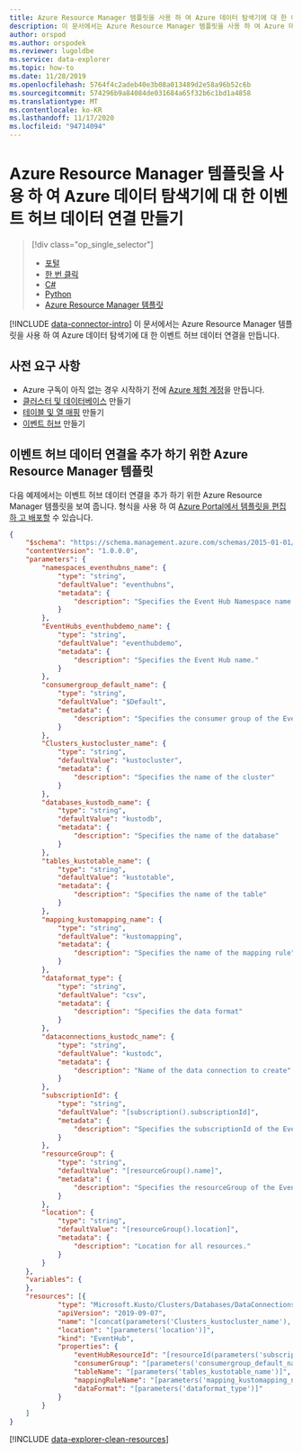 ```yaml
---
title: Azure Resource Manager 템플릿을 사용 하 여 Azure 데이터 탐색기에 대 한 이벤트 허브 데이터 연결 만들기
description: 이 문서에서는 Azure Resource Manager 템플릿을 사용 하 여 Azure 데이터 탐색기에 대 한 이벤트 허브 데이터 연결을 만드는 방법에 대해 알아봅니다.
author: orspod
ms.author: orspodek
ms.reviewer: lugoldbe
ms.service: data-explorer
ms.topic: how-to
ms.date: 11/28/2019
ms.openlocfilehash: 5764f4c2adeb40e3b08a013489d2e58a96b52c6b
ms.sourcegitcommit: 574296b9a84084de031684a65f32b6c1bd1a4858
ms.translationtype: MT
ms.contentlocale: ko-KR
ms.lasthandoff: 11/17/2020
ms.locfileid: "94714094"
---
```

# <a name="create-an-event-hub-data-connection-for-azure-data-explorer-by-using-azure-resource-manager-template"></a>Azure Resource Manager 템플릿을 사용 하 여 Azure 데이터 탐색기에 대 한 이벤트 허브 데이터 연결 만들기

> [!div class="op_single_selector"]
> * [포털](ingest-data-event-hub.md)
> * [한 번 클릭](one-click-event-hub.md)
> * [C#](data-connection-event-hub-csharp.md)
> * [Python](data-connection-event-hub-python.md)
> * [Azure Resource Manager 템플릿](data-connection-event-hub-resource-manager.md)

[!INCLUDE [data-connector-intro](includes/data-connector-intro.md)] 
이 문서에서는 Azure Resource Manager 템플릿을 사용 하 여 Azure 데이터 탐색기에 대 한 이벤트 허브 데이터 연결을 만듭니다.

## <a name="prerequisites"></a>사전 요구 사항

* Azure 구독이 아직 없는 경우 시작하기 전에 [Azure 체험 계정](https://azure.microsoft.com/free/)을 만듭니다.
* [클러스터 및 데이터베이스](create-cluster-database-portal.md) 만들기
* [테이블 및 열 매핑](ingest-data-event-hub.md#create-a-target-table-in-azure-data-explorer) 만들기
* [이벤트 허브](/azure/event-hubs/event-hubs-create) 만들기

## <a name="azure-resource-manager-template-for-adding-an-event-hub-data-connection"></a>이벤트 허브 데이터 연결을 추가 하기 위한 Azure Resource Manager 템플릿

다음 예제에서는 이벤트 허브 데이터 연결을 추가 하기 위한 Azure Resource Manager 템플릿을 보여 줍니다.  형식을 사용 하 여 [Azure Portal에서 템플릿을 편집 하 고 배포할](/azure/azure-resource-manager/resource-manager-quickstart-create-templates-use-the-portal#edit-and-deploy-the-template) 수 있습니다.

```json
{
    "$schema": "https://schema.management.azure.com/schemas/2015-01-01/deploymentTemplate.json#",
    "contentVersion": "1.0.0.0",
    "parameters": {
        "namespaces_eventhubns_name": {
            "type": "string",
            "defaultValue": "eventhubns",
            "metadata": {
                "description": "Specifies the Event Hub Namespace name."
            }
        },
        "EventHubs_eventhubdemo_name": {
            "type": "string",
            "defaultValue": "eventhubdemo",
            "metadata": {
                "description": "Specifies the Event Hub name."
            }
        },
        "consumergroup_default_name": {
            "type": "string",
            "defaultValue": "$Default",
            "metadata": {
                "description": "Specifies the consumer group of the Event Hub."
            }
        },
        "Clusters_kustocluster_name": {
            "type": "string",
            "defaultValue": "kustocluster",
            "metadata": {
                "description": "Specifies the name of the cluster"
            }
        },
        "databases_kustodb_name": {
            "type": "string",
            "defaultValue": "kustodb",
            "metadata": {
                "description": "Specifies the name of the database"
            }
        },
        "tables_kustotable_name": {
            "type": "string",
            "defaultValue": "kustotable",
            "metadata": {
                "description": "Specifies the name of the table"
            }
        },
        "mapping_kustomapping_name": {
            "type": "string",
            "defaultValue": "kustomapping",
            "metadata": {
                "description": "Specifies the name of the mapping rule"
            }
        },
        "dataformat_type": {
            "type": "string",
            "defaultValue": "csv",
            "metadata": {
                "description": "Specifies the data format"
            }
        },
        "dataconnections_kustodc_name": {
            "type": "string",
            "defaultValue": "kustodc",
            "metadata": {
                "description": "Name of the data connection to create"
            }
        },
        "subscriptionId": {
            "type": "string",
            "defaultValue": "[subscription().subscriptionId]",
            "metadata": {
                "description": "Specifies the subscriptionId of the Event Hub"
            }
        },
        "resourceGroup": {
            "type": "string",
            "defaultValue": "[resourceGroup().name]",
            "metadata": {
                "description": "Specifies the resourceGroup of the Event Hub"
            }
        },
        "location": {
            "type": "string",
            "defaultValue": "[resourceGroup().location]",
            "metadata": {
                "description": "Location for all resources."
            }
        }
    },
    "variables": {
    },
    "resources": [{
            "type": "Microsoft.Kusto/Clusters/Databases/DataConnections",
            "apiVersion": "2019-09-07",
            "name": "[concat(parameters('Clusters_kustocluster_name'), '/', parameters('databases_kustodb_name'), '/', parameters('dataconnections_kustodc_name'))]",
            "location": "[parameters('location')]",
            "kind": "EventHub",
            "properties": {
                "eventHubResourceId": "[resourceId(parameters('subscriptionId'), parameters('resourceGroup'), 'Microsoft.EventHub/namespaces/eventhubs', parameters('namespaces_eventhubns_name'), parameters('EventHubs_eventhubdemo_name'))]",
                "consumerGroup": "[parameters('consumergroup_default_name')]",
                "tableName": "[parameters('tables_kustotable_name')]",
                "mappingRuleName": "[parameters('mapping_kustomapping_name')]",
                "dataFormat": "[parameters('dataformat_type')]"
            }
        }
    ]
}
```

[!INCLUDE [data-explorer-clean-resources](includes/data-explorer-clean-resources.md)]